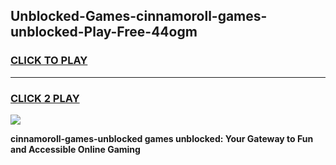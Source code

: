 
## Unblocked-Games-cinnamoroll-games-unblocked-Play-Free-44ogm
<h3>
<a href="https://premium76.site?title=cinnamoroll-games-unblocked&ref=20A">CLICK TO PLAY</a></h3>
<hr>

<h3>
<a href="https://premium76.site?title=cinnamoroll-games-unblocked&ref=20A">CLICK 2 PLAY</a>
  
</h3>

<a href="https://premium76.site?title=cinnamoroll-games-unblocked&ref=20A"><img src="https://clearcache.store/games.png"></a>


**cinnamoroll-games-unblocked games unblocked: Your Gateway to Fun and Accessible Online Gaming**
